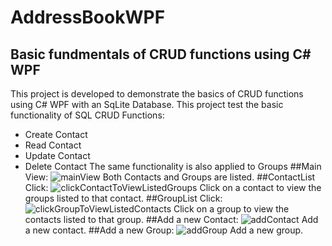 # AddressBookWPF
## Basic fundmentals of CRUD functions using C# WPF
This project is developed to demonstrate the basics of CRUD functions using C# WPF with an SqLite Database. This project test the basic functionality of SQL CRUD Functions: 
-   Create Contact
-   Read Contact
-   Update Contact
-   Delete Contact
The same functionality is also applied to Groups
##Main View:
![mainView](https://user-images.githubusercontent.com/68903153/212553688-6411aeb1-7195-453b-b3dd-ad5f44258d69.png)
Both Contacts and Groups are listed.
##ContactList Click:
![clickContactToViewListedGroups](https://user-images.githubusercontent.com/68903153/212553736-d44178b0-eec7-4c00-ad70-427ff1f11862.png)
Click on a contact to view the groups listed to that contact.
##GroupList Click:
![clickGroupToViewListedContacts](https://user-images.githubusercontent.com/68903153/212553770-221c2c49-aacd-4683-ab94-4400c5931392.png)
Click on a group to view the contacts listed to that group.
##Add a new Contact:
![addContact](https://user-images.githubusercontent.com/68903153/212553810-d8f9ad12-9638-4aec-88a3-cd1ccd75ad5f.png)
Add a new contact.
##Add a new Group:
![addGroup](https://user-images.githubusercontent.com/68903153/212553873-816b3e81-c28e-4ae0-843f-2c708ef1cd05.png)
Add a new group.
